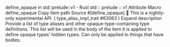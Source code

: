 define_opaque in std::prelude::v1 - Rust
std
::
prelude
::
v1
Attribute Macro
define_opaque
Copy item path
Source
#[define_opaque]
🔬
This is a nightly-only experimental API. (
type_alias_impl_trait
#63063
)
Expand description
Provide a list of type aliases and other opaque-type-containing type definitions.
This list will be used in the body of the item it is applied to define opaque
types’ hidden types.
Can only be applied to things that have bodies.